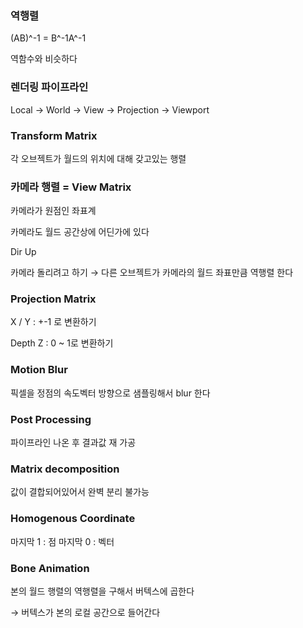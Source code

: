 ### 역행렬

(AB)^-1 = B^-1A^-1

역함수와 비슷하다 

### 렌더링 파이프라인

Local → World → View → Projection → Viewport

### Transform Matrix

각 오브젝트가 월드의 위치에 대해 갖고있는 행렬

### 카메라 행렬 = View Matrix

카메라가 원점인 좌표계

카메라도 월드 공간상에 어딘가에 있다

Dir Up

카메라 돌리려고 하기 → 다른 오브젝트가 카메라의 월드 좌표만큼 역행렬 한다 

### Projection Matrix

X / Y : +-1 로 변환하기

Depth Z : 0 ~ 1로 변환하기 

### Motion Blur

픽셀을 정점의 속도벡터 방향으로 샘플링해서 blur 한다

### Post Processing

파이프라인 나온 후 결과값 재 가공 

### Matrix decomposition

값이 결합되어있어서 완벽 분리 불가능 

### Homogenous Coordinate

마지막 1 : 점 마지막 0 : 벡터

### Bone Animation

본의 월드 행렬의 역행렬을 구해서 버텍스에 곱한다 

→ 버텍스가 본의 로컬 공간으로 들어간다

